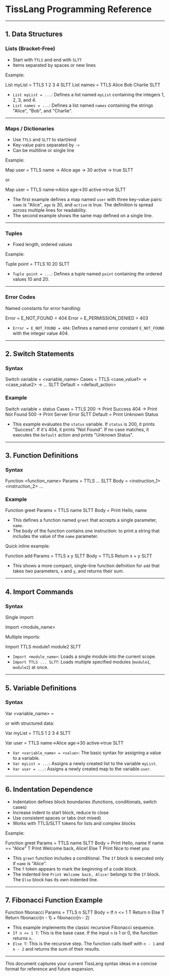 # TissLang Programming Reference

---

## 1. Data Structures

### Lists (Bracket-Free)

- Start with `TTLS` and end with `SLTT`
- Items separated by spaces or new lines

Example:

List myList = TTLS 1 2 3 4 SLTT
List names = TTLS Alice Bob Charlie SLTT

- `List myList = ...`: Defines a list named `myList` containing the integers 1, 2, 3, and 4.
- `List names = ...`: Defines a list named `names` containing the strings "Alice", "Bob", and "Charlie".


---

### Maps / Dictionaries

- Use `TTLS` and `SLTT` to start/end
- Key-value pairs separated by `->`
- Can be multiline or single line

Example:

Map user = TTLS
name -> Alice
age -> 30
active -> true
SLTT


or

Map user = TTLS name->Alice age->30 active->true SLTT

- The first example defines a map named `user` with three key-value pairs: `name` is "Alice", `age` is 30, and `active` is true. The definition is spread across multiple lines for readability.
- The second example shows the same map defined on a single line.


---

### Tuples

- Fixed length, ordered values

Example:

Tuple point = TTLS 10 20 SLTT

- `Tuple point = ...`: Defines a tuple named `point` containing the ordered values 10 and 20.


---

### Error Codes

Named constants for error handling:

Error = E_NOT_FOUND = 404
Error = E_PERMISSION_DENIED = 403

- `Error = E_NOT_FOUND = 404`: Defines a named error constant `E_NOT_FOUND` with the integer value 404.


---

## 2. Switch Statements

### Syntax

Switch variable = <variable_name>
Cases = TTLS
<case_value1> -> <action1>
<case_value2> -> <action2>
...
SLTT
Default = <default_action>


### Example

Switch variable = status
Cases = TTLS
200 -> Print Success
404 -> Print Not Found
500 -> Print Server Error
SLTT
Default = Print Unknown Status

- This example evaluates the `status` variable. If `status` is 200, it prints "Success". If it's 404, it prints "Not Found". If no case matches, it executes the `Default` action and prints "Unknown Status".


---

## 3. Function Definitions

### Syntax

Function <function_name> Params = TTLS <param1> <param2> ... SLTT
Body =
<instruction_1>
<instruction_2>
...


### Example

Function greet Params = TTLS name SLTT
Body =
Print Hello, name

- This defines a function named `greet` that accepts a single parameter, `name`.
- The body of the function contains one instruction: to print a string that includes the value of the `name` parameter.


Quick inline example:

Function add Params = TTLS x y SLTT Body = TTLS Return x + y SLTT
- This shows a more compact, single-line function definition for `add` that takes two parameters, `x` and `y`, and returns their sum.


---

## 4. Import Commands

### Syntax

Single import:

Import <module_name>


Multiple imports:

Import TTLS
module1
module2
SLTT

- `Import <module_name>`: Loads a single module into the current scope.
- `Import TTLS ... SLTT`: Loads multiple specified modules (`module1`, `module2`) at once.


---

## 5. Variable Definitions

### Syntax

Var <variable_name> = <value>


or with structured data:

Var myList = TTLS 1 2 3 4 SLTT

Var user = TTLS
name->Alice
age->30
active->true
SLTT

- `Var <variable_name> = <value>`: The basic syntax for assigning a value to a variable.
- `Var myList = ...`: Assigns a newly created list to the variable `myList`.
- `Var user = ...`: Assigns a newly created map to the variable `user`.


---

## 6. Indentation Dependence

- Indentation defines block boundaries (functions, conditionals, switch cases)
- Increase indent to start block, reduce to close
- Use consistent spaces or tabs (not mixed)
- Works with TTLS/SLTT tokens for lists and complex blocks

Example:

Function greet Params = TTLS name SLTT
Body =
Print Hello, name
If name == "Alice" T
Print Welcome back, Alice!
Else T
Print Nice to meet you

- This `greet` function includes a conditional. The `If` block is executed only if `name` is "Alice".
- The `T` token appears to mark the beginning of a code block.
- The indented line `Print Welcome back, Alice!` belongs to the `If` block. The `Else` block has its own indented line.


---

## 7. Fibonacci Function Example

Function fibonacci Params = TTLS n SLTT
Body =
If n <= 1 T
Return n
Else T
Return fibonacci(n - 1) + fibonacci(n - 2)

- This example implements the classic recursive Fibonacci sequence.
- `If n <= 1 T`: This is the base case. If the input `n` is 1 or 0, the function returns `n`.
- `Else T`: This is the recursive step. The function calls itself with `n - 1` and `n - 2` and returns the sum of their results.

---

This document captures your current TissLang syntax ideas in a concise format for reference and future expansion.
